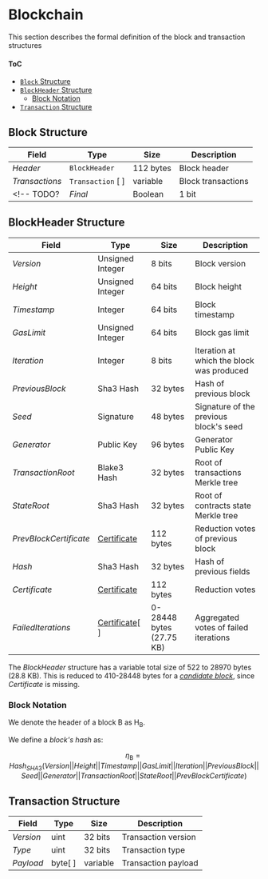# Blockchain
This section describes the formal definition of the block and transaction structures

#### ToC
- [`Block` Structure](#block-structure)
- [`BlockHeader` Structure](#blockheader-structure)
  - [Block Notation](#block-notation)
- [`Transaction` Structure](#transaction-structure)


## Block Structure

| Field          | Type              | Size      | Description        |
|----------------|-------------------|-----------|--------------------|
| $Header$       | `BlockHeader`     | 112 bytes | Block header       |
| $Transactions$ | `Transaction` [ ] | variable  | Block transactions |
<!-- TODO? | $Final$        | Boolean         | 1 bit    | Final state ($true$ if final, $false$ otherwise) | -->

## BlockHeader Structure
| Field                  | Type                   | Size       | Description                               |
|------------------------|------------------------|------------|-------------------------------------------|
| $Version$              | Unsigned Integer       | 8 bits     | Block version                             |
| $Height$               | Unsigned Integer       | 64 bits    | Block height                              |
| $Timestamp$            | Integer                | 64 bits    | Block timestamp                           |
| $GasLimit$             | Unsigned Integer       | 64 bits    | Block gas limit                           |
| $Iteration$            | Integer                | 8 bits     | Iteration at which the block was produced |
| $PreviousBlock$        | Sha3 Hash              | 32 bytes   | Hash of previous block                    |
| $Seed$                 | Signature              | 48 bytes   | Signature of the previous block's seed    |
| $Generator$            | Public Key             | 96 bytes   | Generator Public Key                      |
| $TransactionRoot$      | Blake3 Hash            | 32 bytes   | Root of transactions Merkle tree          |
| $StateRoot$            | Sha3 Hash              | 32 bytes   | Root of contracts state Merkle tree       |
| $PrevBlockCertificate$ | [Certificate][cert]    | 112 bytes  | Reduction votes of previous block         |
| $Hash$                 | Sha3 Hash              | 32 bytes   | Hash of previous fields                   |
| $Certificate$          | [Certificate][cert]    | 112 bytes  | Reduction votes                           |
| $FailedIterations$     | [Certificate][cert][ ] | 0-28448 bytes (27.75 KB) | Aggregated votes of failed iterations |

The $BlockHeader$ structure has a variable total size of 522 to 28970 bytes (28.8 KB).
This is reduced to 410-28448 bytes for a [*candidate block*][cb], since $Certificate$ is missing.

### Block Notation
We denote the header of a block $\mathsf{B}$ as $\mathsf{H_B}$.

We define a *block's hash* as:

<!-- TODO: define \eta as function: \eta(B) -->
$$\eta_\mathsf{B} = Hash_{SHA3}(Version||Height||Timestamp||GasLimit||Iteration||PreviousBlock||Seed||Generator||TransactionRoot||StateRoot||PrevBlockCertificate)$$

<!-- TODO: define block's round and iteration: r_{\mathsf{B}^p},s_{\mathsf{B}^p} -->

## Transaction Structure

| Field     | Type    | Size      | Description         |
|-----------|---------|-----------|---------------------|
| $Version$ | uint    | 32 bits   | Transaction version |
| $Type$    | uint    | 32 bits   | Transaction type    |
| $Payload$ | byte[ ] | variable  | Transaction payload |

<!------------------------- LINKS ------------------------->
<!-- Consensus -->
[cb]: https://github.com/dusk-network/dusk-protocol/tree/main/consensus/README.md#candidate-block
<!-- Reduction -->
[sv]: https://github.com/dusk-network/dusk-protocol/tree/main/consensus/reduction/README.md#stepvotes
<!-- Ratification -->
[cert]: https://github.com/dusk-network/dusk-protocol/tree/main/consensus/ratification#certificate